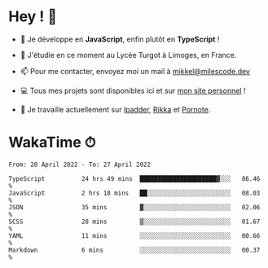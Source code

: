 # Hey ! 🌃

- 🔭 Je développe en **JavaScript**, enfin plutôt en **TypeScript** !

- 🌱 J'étudie en ce moment au Lycée Turgot à Limoges, en France.

- 📫 Pour me contacter, envoyez moi un mail à <a href="mailto:mikkel@milescode.dev">mikkel@milescode.dev</a>

- 💻 Tous mes projets sont disponibles ici et sur <a href="https://www.vexcited.ml">mon site personnel</a> !

- 👀 Je travaille actuellement sur [lpadder](https://github.com/Vexcited/lpadder), [Rikka](https://github.com/Vexcited/Rikka) et [Pornote](https://github.com/Vexcited/Pornote).

# WakaTime ⏱

<!--START_SECTION:waka-->

```text
From: 20 April 2022 - To: 27 April 2022

TypeScript          24 hrs 49 mins  █████████████████████▓░░░   86.46 %
JavaScript          2 hrs 18 mins   ██░░░░░░░░░░░░░░░░░░░░░░░   08.03 %
JSON                35 mins         ▓░░░░░░░░░░░░░░░░░░░░░░░░   02.06 %
SCSS                28 mins         ▒░░░░░░░░░░░░░░░░░░░░░░░░   01.67 %
YAML                11 mins         ░░░░░░░░░░░░░░░░░░░░░░░░░   00.66 %
Markdown            6 mins          ░░░░░░░░░░░░░░░░░░░░░░░░░   00.37 %
```

<!--END_SECTION:waka-->
